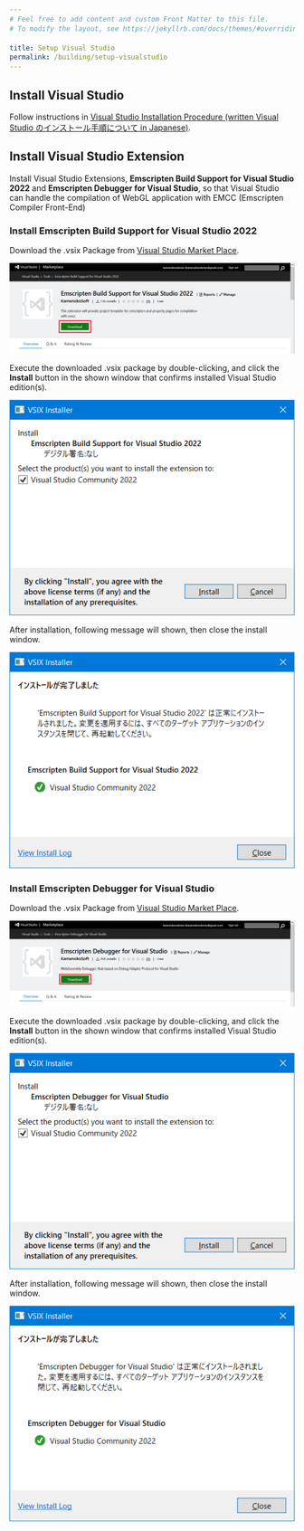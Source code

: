 ```yaml
---
# Feel free to add content and custom Front Matter to this file.
# To modify the layout, see https://jekyllrb.com/docs/themes/#overriding-theme-defaults

title: Setup Visual Studio
permalink: /building/setup-visualstudio
---
```


## Install Visual Studio

Follow instructions in [Visual Studio Installation Procedure (written Visual Studio のインストール手順について in Japanese)](https://siv3d.github.io/download/windows/#11-system-requirements-for-development).

## Install Visual Studio Extension

Install Visual Studio Extensions, **Emscripten Build Support for Visual Studio 2022** and **Emscripten Debugger for Visual Studio**, so that Visual Studio can handle the compilation of WebGL application with EMCC (Emscripten Compiler Front-End)

### Install Emscripten Build Support for Visual Studio 2022

Download the .vsix Package from [Visual Studio Market Place](https://marketplace.visualstudio.com/items?itemName=KamenokoSoft.emscripten-build-support).

![InstallBuildSupport1.png](/assets/img/building/setup-visualstudio/InstallBuildSupport1.png)

Execute the downloaded .vsix package by double-clicking, and click the **Install** button in the shown window that confirms installed Visual Studio edition(s).

![InstallBuildSupport2.png](/assets/img/building/setup-visualstudio/InstallBuildSupport2.png)

After installation, following message will shown, then close the install window.

![InstallBuildSupport3.png](/assets/img/building/setup-visualstudio/InstallBuildSupport3.png)

### Install Emscripten Debugger for Visual Studio

Download the .vsix Package from [Visual Studio Market Place](https://marketplace.visualstudio.com/items?itemName=KamenokoSoft.emscripten-debugger).

![InstallDebugger1.png](/assets/img/building/setup-visualstudio/InstallDebugger1.png)

Execute the downloaded .vsix package by double-clicking, and click the **Install** button in the shown window that confirms installed Visual Studio edition(s).

![InstallDebugger1.png](/assets/img/building/setup-visualstudio/InstallDebugger2.png)

After installation, following message will shown, then close the install window.

![InstallDebugger1.png](/assets/img/building/setup-visualstudio/InstallDebugger3.png)
